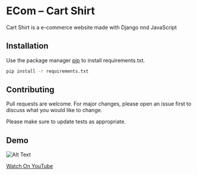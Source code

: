 # ECom – Cart Shirt

Cart Shirt is a e-commerce website made with Django nnd JavaScript

## Installation

Use the package manager [pip](https://pip.pypa.io/en/stable/) to install requirements.txt.

```bash
pip install -r requirements.txt
```

## Contributing
Pull requests are welcome. For major changes, please open an issue first to discuss what you would like to change.

Please make sure to update tests as appropriate.

## Demo
![Alt Text](https://www.youtube.com/watch?v=4Zmvr8B4kLk)


[Watch On YouTube](https://www.youtube.com/watch?v=4Zmvr8B4kLk)

